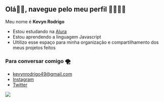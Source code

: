 ## Olá🤙🏼, navegue pelo meu perfil 🌊🏄🏼‍♂️

Meu nome é **Kevyn Rodrigo**

- Estou estudando na [Alura](https://www.alura.com.br)
- Estou aprendendo a linguagem Javascript 
- Ultilizo esse espaço para minha organização e compartilhamento dos meus projetos feitos

### Para conversar comigo 🌪️

- kevynrodrigo49@gmail.com 
- [Instagram](https://www.instagram.com/kevynrdg/)
- [Twitter](https://x.com/kevynrdg)



![](https://media1.tenor.com/m/5px0VT8v1WgAAAAC/slam-dunk-competition-vince-carter.gif
)
